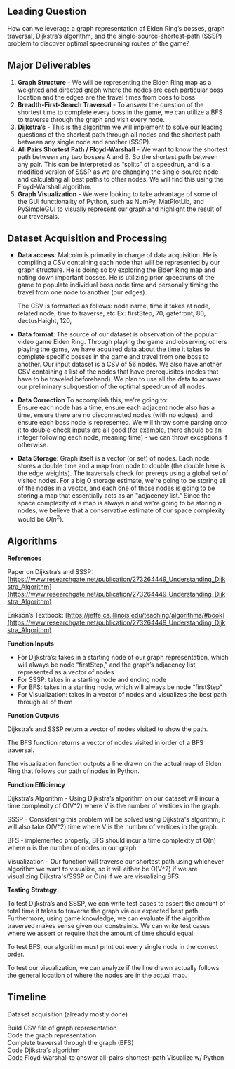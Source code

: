 ## Leading Question 
How can we leverage a graph representation of Elden Ring’s bosses, graph traversal, Dijkstra’s algorithm, and the single-source-shortest-path (SSSP) problem to discover optimal speedrunning routes of the game? 
## Major Deliverables
1. **Graph Structure** - We will be representing the Elden Ring map as a weighted and directed graph where the nodes are each particular boss location and the edges are the travel times from boss to boss
2. **Breadth-First-Search Traversal** - To answer the question of the shortest time to complete every boss in the game, we can utilize a BFS to traverse through the graph and visit every node.  
4. **Dijkstra’s** - This is the algorithm we will implement to solve our leading questions of the shortest path through all nodes and the shortest path between any single node and another (SSSP).  
3. **All Pairs Shortest Path / Floyd-Warshall** - We want to know the shortest path between any two bosses A and B. So the shortest path between any pair. This can be interpreted as “splits” of a speedrun, and is a modified version of SSSP as we are changing the single-source node and calculating all best paths to other nodes. We will find this using the Floyd-Warshall algorithm. 
5. **Graph Visualization** - We were looking to take advantage of some of the GUI functionality of Python, such as NumPy, MatPlotLib, and PySimpleGUI to visually represent our graph and highlight the result of our traversals.

## Dataset Acquisition and Processing
- **Data access**: Malcolm is primarily in charge of data acquisition. He is compiling a CSV containing each node that will be represented by our graph structure. He is doing so by exploring the Elden Ring map and noting down important bosses. He is utilizing prior speedruns of the game to populate individual boss node time and personally timing the travel from one node to another (our edges). 

    The CSV is formatted as follows: node name, time it takes at node, related node, time to traverse, etc
    Ex:
    firstStep, 70, gatefront, 80, dectusHaight, 120,
    
- **Data format**: The source of our dataset is observation of the popular video game Elden Ring. Through playing the game and observing others playing the game, we have acquired data about the time it takes to complete specific bosses in the game and travel from one boss to another. Our input dataset is a CSV of 56 nodes. We also have another CSV containing a list of the nodes that have prerequisites (nodes that have to be traveled beforehand). We plan to use all the data to answer our preliminary subquestion of the optimal speedrun of all nodes. 
- **Data Correction** To accomplish this, we're going to:  
Ensure each node has a time, ensure each adjacent node also has a time, ensure there are no disconnected nodes (with no edges), and ensure each boss node is represented. We will throw some parsing onto it to double-check inputs are all good (for example, there should be an integer following each node, meaning time) - we can throw exceptions if otherwise. 

- **Data Storage**: Graph itself is a vector (or set) of nodes. Each node stores a double time and a map from node to double (the double here is the edge weights). The traversals check for prereqs using a global set of visited nodes. For a big O storage estimate, we're going to be storing all of the nodes in a vector, and each one of those nodes is going to be storing a map that essentially acts as an "adjacency list." Since the space complexity of a map is always $n$ and we're going to be storing $n$ nodes, we believe that a conservative estimate of our space complexity would be $O(n^2)$.

## Algorithms
**References** 

Paper on Dijkstra’s and SSSP: [https://www.researchgate.net/publication/273264449_Understanding_Dijkstra_Algorithm](https://www.researchgate.net/publication/273264449_Understanding_Dijkstra_Algorithm)

Erikson’s Textbook:
[https://jeffe.cs.illinois.edu/teaching/algorithms/#book](https://www.researchgate.net/publication/273264449_Understanding_Dijkstra_Algorithm)

**Function Inputs**

- For Dijkstra’s: takes in a starting node of our graph representation, which will always be node “firstStep,” and the graph’s adjacency list, represented as a vector of nodes
- For SSSP: takes in a starting node and ending node
- For BFS: takes in a starting node, which will always be node “firstStep”
- For Visualization: takes in a vector of nodes and visualizes the best path through all of them

**Function Outputs**

Dijkstra’s and SSSP return a vector of nodes visited to show the path. 

The BFS function returns a vector of nodes visited in order of a BFS traversal. 

The visualization function outputs a line drawn on the actual map of Elden Ring that follows our path of nodes in Python.

**Function Efficiency**

Dijkstra’s Algorithm - Using Dijkstra’s algorithm on our dataset will incur a time complexity of O(V^2) where V is the number of vertices in the graph. 

SSSP - Considering this problem will be solved using Dijkstra's algorithm, it will also take O(V^2) time where V is the number of vertices in the graph.

BFS - implemented properly, BFS should incur a time complexity of O(n) where n is the number of nodes in our graph.

Visualization - Our function will traverse our shortest path using whichever algorithm we want to visualize, so it will either be O(V^2) if we are visualizing Dijkstra's/SSSP or O(n) if we are visualizing BFS.


**Testing Strategy** 

To test Dijkstra’s and SSSP, we can write test cases to assert the amount of total time it takes to traverse the graph via our expected best path. Furthermore, using game knowledge, we can evaluate if the algorithm traversed makes sense given our constraints. We can write test cases where we assert or require that the amount of time should equal.

To test BFS, our algorithm must print out every single node in the correct order.

To test our visualization, we can analyze if the line drawn actually follows the general location of where the nodes are in the actual map. 


## Timeline
Dataset acquisition (already mostly done)

Build CSV file of graph representation  
Code the graph representation  
Complete traversal through the graph (BFS)  
Code Djikstra’s algorithm  
Code Floyd-Warshall to answer all-pairs-shortest-path
Visualize w/ Python  
